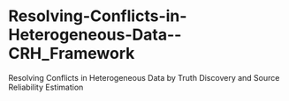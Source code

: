 # Resolving-Conflicts-in-Heterogeneous-Data--CRH_Framework
Resolving Conflicts in Heterogeneous Data by Truth Discovery and Source Reliability Estimation
